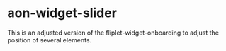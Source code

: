 # aon-widget-slider

This is an adjusted version of the fliplet-widget-onboarding to adjust the position of several elements.